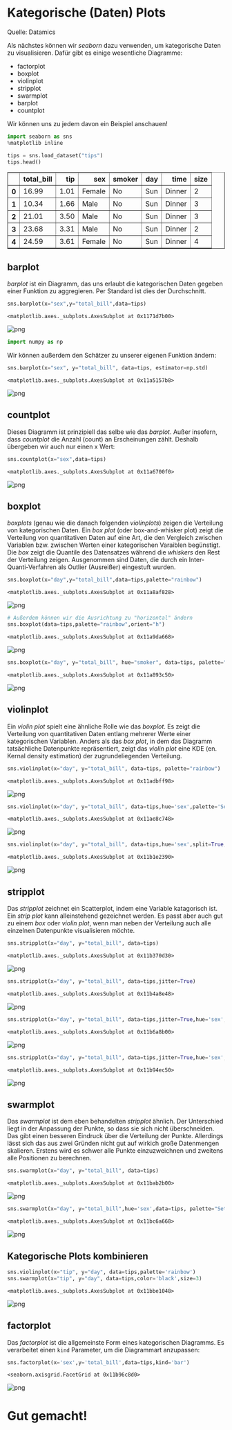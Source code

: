# Kategorische (Daten) Plots

Quelle: Datamics

Als nächstes können wir *seaborn* dazu verwenden, um kategorische Daten zu visualisieren. Dafür gibt es einige wesentliche Diagramme:
* factorplot
* boxplot
* violinplot
* stripplot
* swarmplot
* barplot
* countplot

Wir können uns zu jedem davon ein Beispiel anschauen!


```python
import seaborn as sns
%matplotlib inline
```


```python
tips = sns.load_dataset("tips")
tips.head()
```




<div>
<style>
    .dataframe thead tr:only-child th {
        text-align: right;
    }

    .dataframe thead th {
        text-align: left;
    }

    .dataframe tbody tr th {
        vertical-align: top;
    }
</style>
<table border="1" class="dataframe">
  <thead>
    <tr style="text-align: right;">
      <th></th>
      <th>total_bill</th>
      <th>tip</th>
      <th>sex</th>
      <th>smoker</th>
      <th>day</th>
      <th>time</th>
      <th>size</th>
    </tr>
  </thead>
  <tbody>
    <tr>
      <th>0</th>
      <td>16.99</td>
      <td>1.01</td>
      <td>Female</td>
      <td>No</td>
      <td>Sun</td>
      <td>Dinner</td>
      <td>2</td>
    </tr>
    <tr>
      <th>1</th>
      <td>10.34</td>
      <td>1.66</td>
      <td>Male</td>
      <td>No</td>
      <td>Sun</td>
      <td>Dinner</td>
      <td>3</td>
    </tr>
    <tr>
      <th>2</th>
      <td>21.01</td>
      <td>3.50</td>
      <td>Male</td>
      <td>No</td>
      <td>Sun</td>
      <td>Dinner</td>
      <td>3</td>
    </tr>
    <tr>
      <th>3</th>
      <td>23.68</td>
      <td>3.31</td>
      <td>Male</td>
      <td>No</td>
      <td>Sun</td>
      <td>Dinner</td>
      <td>2</td>
    </tr>
    <tr>
      <th>4</th>
      <td>24.59</td>
      <td>3.61</td>
      <td>Female</td>
      <td>No</td>
      <td>Sun</td>
      <td>Dinner</td>
      <td>4</td>
    </tr>
  </tbody>
</table>
</div>



## barplot

*barplot* ist ein Diagramm, das uns erlaubt die kategorischen Daten gegeben einer Funktion zu aggregieren. Per Standard ist dies der Durchschnitt.


```python
sns.barplot(x="sex",y="total_bill",data=tips)
```




    <matplotlib.axes._subplots.AxesSubplot at 0x1171d7b00>




    
![png](/home/stefan/Code/Github_ContactStefanBauer/Cheatsheets-Python/02_DataScience/05_Seaborn/Markdown/02-Kategorische_Plots_4_1.png)
    



```python
import numpy as np
```

Wir können außerdem den Schätzer zu unserer eigenen Funktion ändern:


```python
sns.barplot(x="sex", y="total_bill", data=tips, estimator=np.std)
```




    <matplotlib.axes._subplots.AxesSubplot at 0x11a5157b8>




    
![png](/home/stefan/Code/Github_ContactStefanBauer/Cheatsheets-Python/02_DataScience/05_Seaborn/Markdown/02-Kategorische_Plots_7_1.png)
    


## countplot
Dieses Diagramm ist prinzipiell das selbe wie das *barplot*. Außer insofern, dass *countplot* die Anzahl (count) an Erscheinungen zählt. Deshalb übergeben wir auch nur einen x Wert:


```python
sns.countplot(x="sex",data=tips)
```




    <matplotlib.axes._subplots.AxesSubplot at 0x11a6700f0>




    
![png](/home/stefan/Code/Github_ContactStefanBauer/Cheatsheets-Python/02_DataScience/05_Seaborn/Markdown/02-Kategorische_Plots_9_1.png)
    


## boxplot
*boxplots* (genau wie die danach folgenden *violinplots*) zeigen die Verteilung von kategorischen Daten. Ein *box plot* (oder box-and-whisker plot) zeigt die Verteilung von quantitativen Daten auf eine Art, die den Vergleich zwischen Variablen bzw. zwischen Werten einer kategorischen Varaiblen begünstigt. Die *box* zeigt die Quantile des Datensatzes während die *whiskers* den Rest der Verteilung zeigen. Ausgenommen sind Daten, die durch ein Inter-Quanti-Verfahren als Outlier (Ausreißer) eingestuft wurden.


```python
sns.boxplot(x="day",y="total_bill",data=tips,palette="rainbow")
```




    <matplotlib.axes._subplots.AxesSubplot at 0x11a8af828>




    
![png](/home/stefan/Code/Github_ContactStefanBauer/Cheatsheets-Python/02_DataScience/05_Seaborn/Markdown/02-Kategorische_Plots_11_1.png)
    



```python
# Außerdem können wir die Ausrichtung zu "horizontal" ändern
sns.boxplot(data=tips,palette="rainbow",orient="h")
```




    <matplotlib.axes._subplots.AxesSubplot at 0x11a9da668>




    
![png](/home/stefan/Code/Github_ContactStefanBauer/Cheatsheets-Python/02_DataScience/05_Seaborn/Markdown/02-Kategorische_Plots_12_1.png)
    



```python
sns.boxplot(x="day", y="total_bill", hue="smoker", data=tips, palette="coolwarm")
```




    <matplotlib.axes._subplots.AxesSubplot at 0x11a893c50>




    
![png](/home/stefan/Code/Github_ContactStefanBauer/Cheatsheets-Python/02_DataScience/05_Seaborn/Markdown/02-Kategorische_Plots_13_1.png)
    


## violinplot

Ein *violin plot* spielt eine ähnliche Rolle wie das *boxplot*. Es zeigt die Verteilung von quantitativen Daten entlang mehrerer Werte einer kategorischen Variablen. Anders als das *box plot*, in dem das Diagramm tatsächliche Datenpunkte repräsentiert, zeigt das *violin plot* eine KDE (en. Kernal density estimation) der zugrundeliegenden Verteilung.


```python
sns.violinplot(x="day", y="total_bill", data=tips, palette="rainbow")
```




    <matplotlib.axes._subplots.AxesSubplot at 0x11adbff98>




    
![png](/home/stefan/Code/Github_ContactStefanBauer/Cheatsheets-Python/02_DataScience/05_Seaborn/Markdown/02-Kategorische_Plots_15_1.png)
    



```python
sns.violinplot(x="day", y="total_bill", data=tips,hue='sex',palette='Set1')
```




    <matplotlib.axes._subplots.AxesSubplot at 0x11ae8c748>




    
![png](/home/stefan/Code/Github_ContactStefanBauer/Cheatsheets-Python/02_DataScience/05_Seaborn/Markdown/02-Kategorische_Plots_16_1.png)
    



```python
sns.violinplot(x="day", y="total_bill", data=tips,hue='sex',split=True,palette='Set1')
```




    <matplotlib.axes._subplots.AxesSubplot at 0x11b1e2390>




    
![png](/home/stefan/Code/Github_ContactStefanBauer/Cheatsheets-Python/02_DataScience/05_Seaborn/Markdown/02-Kategorische_Plots_17_1.png)
    


## stripplot

Das *stripplot* zeichnet ein Scatterplot, indem eine Variable katagorisch ist. Ein *strip plot* kann alleinstehend gezeichnet werden. Es passt aber auch gut zu einem *box* oder *violin plot*, wenn man neben der Verteilung auch alle einzelnen Datenpunkte visualisieren möchte.


```python
sns.stripplot(x="day", y="total_bill", data=tips)
```




    <matplotlib.axes._subplots.AxesSubplot at 0x11b370d30>




    
![png](/home/stefan/Code/Github_ContactStefanBauer/Cheatsheets-Python/02_DataScience/05_Seaborn/Markdown/02-Kategorische_Plots_19_1.png)
    



```python
sns.stripplot(x="day", y="total_bill", data=tips,jitter=True)
```




    <matplotlib.axes._subplots.AxesSubplot at 0x11b4a8e48>




    
![png](/home/stefan/Code/Github_ContactStefanBauer/Cheatsheets-Python/02_DataScience/05_Seaborn/Markdown/02-Kategorische_Plots_20_1.png)
    



```python
sns.stripplot(x="day", y="total_bill", data=tips,jitter=True,hue='sex',palette='Set1')
```




    <matplotlib.axes._subplots.AxesSubplot at 0x11b6a8b00>




    
![png](/home/stefan/Code/Github_ContactStefanBauer/Cheatsheets-Python/02_DataScience/05_Seaborn/Markdown/02-Kategorische_Plots_21_1.png)
    



```python
sns.stripplot(x="day", y="total_bill", data=tips,jitter=True,hue='sex',palette='Set1',dodge=True)
```




    <matplotlib.axes._subplots.AxesSubplot at 0x11b94ec50>




    
![png](/home/stefan/Code/Github_ContactStefanBauer/Cheatsheets-Python/02_DataScience/05_Seaborn/Markdown/02-Kategorische_Plots_22_1.png)
    


## swarmplot
Das *swarmplot* ist dem eben behandelten *stripplot* ähnlich. Der Unterschied liegt in der Anpassung der Punkte, so dass sie sich nicht überschneiden. Das gibt einen besseren Eindruck über die Verteilung der Punkte. Allerdings lässt sich das aus zwei Gründen nicht gut auf wirkich große Datenmengen skalieren. Erstens wird es schwer alle Punkte einzuzweichnen und zweitens alle Positionen zu berechnen.


```python
sns.swarmplot(x="day", y="total_bill", data=tips)
```




    <matplotlib.axes._subplots.AxesSubplot at 0x11bab2b00>




    
![png](/home/stefan/Code/Github_ContactStefanBauer/Cheatsheets-Python/02_DataScience/05_Seaborn/Markdown/02-Kategorische_Plots_24_1.png)
    



```python
sns.swarmplot(x="day", y="total_bill",hue='sex',data=tips, palette="Set1", dodge=True)
```




    <matplotlib.axes._subplots.AxesSubplot at 0x11bc6a668>




    
![png](/home/stefan/Code/Github_ContactStefanBauer/Cheatsheets-Python/02_DataScience/05_Seaborn/Markdown/02-Kategorische_Plots_25_1.png)
    


## Kategorische Plots kombinieren


```python
sns.violinplot(x="tip", y="day", data=tips,palette='rainbow')
sns.swarmplot(x="tip", y="day", data=tips,color='black',size=3)
```




    <matplotlib.axes._subplots.AxesSubplot at 0x11bbe1048>




    
![png](/home/stefan/Code/Github_ContactStefanBauer/Cheatsheets-Python/02_DataScience/05_Seaborn/Markdown/02-Kategorische_Plots_27_1.png)
    


## factorplot
Das *factorplot* ist die allgemeinste Form eines kategorischen Diagramms. Es verarbeitet einen `kind` Parameter, um die Diagrammart anzupassen:


```python
sns.factorplot(x='sex',y='total_bill',data=tips,kind='bar')
```




    <seaborn.axisgrid.FacetGrid at 0x11b96c8d0>




    
![png](/home/stefan/Code/Github_ContactStefanBauer/Cheatsheets-Python/02_DataScience/05_Seaborn/Markdown/02-Kategorische_Plots_29_1.png)
    


# Gut gemacht!
